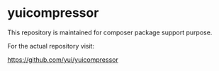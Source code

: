 yuicompressor
=============

This repository is maintained for composer package support purpose. 

For the actual repository visit:

https://github.com/yui/yuicompressor